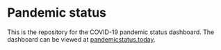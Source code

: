 # Pandemic status
This is the repository for the COVID-19 pandemic status dashboard. The dashboard can be viewed at [pandemicstatus.today](https://www.pandemicstatus.today).